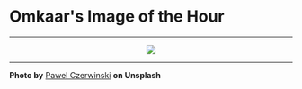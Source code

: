 # Omkaar's Image of the Hour

---

<div align="center">

<a href="https://unsplash.com/photos/abstract-white-wavy-lines-form-a-minimalist-background-pHUF3pNk1XA">
  <img src="https://images.unsplash.com/photo-1741806914386-c60073a0fed3?crop=entropy&cs=tinysrgb&fit=max&fm=jpg&ixid=M3w3NjA2Nzh8MHwxfHJhbmRvbXx8fHx8fHx8fDE3NTAxMTEyMDB8&ixlib=rb-4.1.0&q=80&w=1080" style="max-width:100%; height:auto;">
</a>



</div>

---

**Photo by** [Pawel Czerwinski](https://unsplash.com/@pawel_czerwinski) **on Unsplash**
